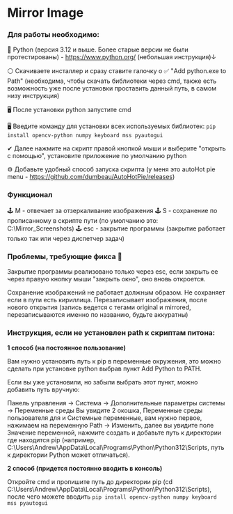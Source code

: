 # Mirror Image

### Для работы необходимо:

🐍 Python (версия 3.12 и выше. Более старые версии не были протестированы) - https://www.python.org/ (небольшая инструкция)↓

⚪ Скачиваете инсталлер и сразу ставите галочку о ✅️ "Add python.exe to Path" (необходима, чтобы скачать библиотеки через cmd, также есть возможность уже после установки проставить данный путь, в самом низу инструкция)

🖥 После установки python запустите cmd

🖥 Введите команду для установки всех используемых библиотек: `pip install opencv-python numpy keyboard mss pyautogui`

✔ Далее нажмите на скрипт правой кнопкой мыши и выберите "открыть с помощью", установите приложение по умолчанию python

⚙️ Добавьте удобный способ запуска скрипта (у меня это autoHot pie menu - https://github.com/dumbeau/AutoHotPie/releases)

### Функционал

🕹️ M - отвечает за отзеркаливание изображения
🕹️ S - сохранение по прописанному в скрипте пути (по умолчанию это: C:\Mirror_Screenshots)
🕹️ esc - закрытие программы (закрытие работает только так или через диспетчер задач)

### Проблемы, требующие фикса 🌱

Закрытие программы реализовано только через esc, если закрыть ее через правую кнопку мыши "закрыть окно", оно вновь откроется.

Сохранение изображений не работает должным образом. Не сохраняет если в пути есть кириллица. Перезаписывает изображения, после нового открытия (запись ведется с тегами original и mirrored, перезаписываются именно по названию, будьте аккуратны)

### Инструкция, если не установлен path к скриптам питона:

**1 способ (на постоянное пользование)**

Вам нужно установить путь к pip в переменные окружения, это можно сделать при установке python выбрав пункт Add Python to PATH.

Если вы уже установили, но забыли выбрать этот пункт, можно добавить путь вручную:

Панель управления -> Система -> Дополнительные параметры системы -> Переменные среды
Вы увидите 2 окошка, Переменные среды пользователя для <username> и Системные переменные, вам нужно первое, нажимаем на переменную Path -> Изменить, далее вы увидите поле Значение переменной, нажмите создать и добавьте путь к директории где находится pip (например, C:\Users\Andrew\AppData\Local\Programs\Python\Python312\Scripts, путь к директории Python может отличаться).

**2 способ (придется постоянно вводить в консоль)**

Откройте cmd и пропишите путь до директории pip (cd C:\Users\Andrew\AppData\Local\Programs\Python\Python312\Scripts), после чего можете вводить `pip install opencv-python numpy keyboard mss pyautogui`

